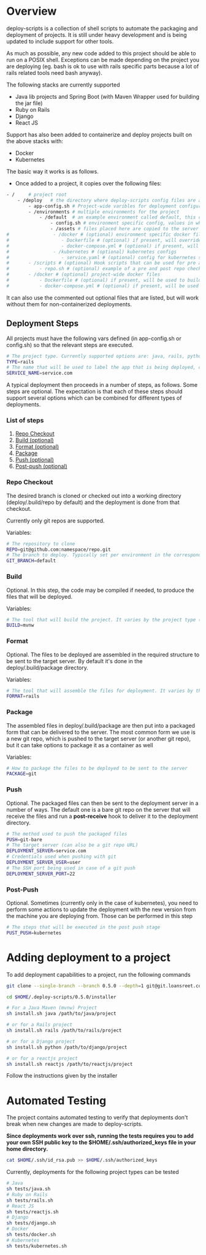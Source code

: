 # Overview

deploy-scripts is a collection of shell scripts to automate the packaging and deployment of projects.
It is still under heavy development and is being updated to include support for other tools.

As much as possible, any new code added to this project should be able to run on a POSIX shell. Exceptions can be made depending on the project you are deploying (eg. bash is ok to use with rails specific parts because a lot of rails related tools need bash anyway).

The following stacks are currently supported

- Java lib projects and Spring Boot (with Maven Wrapper used for building the jar file)
- Ruby on Rails
- Django
- React JS

Support has also been added to containerize and deploy projects built on the above stacks with:

- Docker
- Kubernetes

The basic way it works is as follows.

- Once added to a project, it copies over the following files:

```bash
- / 	# project root
	- /deploy	# the directory where deploy-scripts config files are added (/config/deploy-scripts in rails)
		- app-config.sh	# Project-wide varibles for deployment configuration
		- /environments # multiple environments for the project
			- /default  # an example environment called default, this can be replaced with your own project environments
				- config.sh # environment specific config, values in which can override the ones in app-config.sh
				- /assets # files placed here are copied to the server side deployment, dir structure is maintained
#				 - /docker # (optional) environment specific docker files, can override project-wide files
#					- Dockerfile # (optional) if present, will override the one in deploy/docker
#					- docker-compose.yml # (optional) if present, will override the one in deploy/docker
#				 - /kubernetes # (optional) kubernetes configs
#					- service.yaml # (optional) config for kubernetes service and deployment for the project
#		- /scripts # (optional) Hook scripts that can be used for pre and post build hooks of each deployment step
#			- repo.sh # (optional) example of a pre and post repo checkout hook file
#		- /docker # (optional) project-wide docker files
#			- Dockerfile # (optional) if present, will be used to build the docker image
#			- docker-compose.yml # (optional) if present, will be used to build/start the container
```

It can also use the commented out optional files that are listed, but will work without them for non-containerized deployments.

## Deployment Steps

All projects must have the following vars defined (in app-config.sh or config.sh) so that the relevant steps are executed.

```bash
# The project type. Currently supported options are: java, rails, python, and reactjs
TYPE=rails
# The name that will be used to label the app that is being deployed, commonly the hostname where the service is made available is used
SERVICE_NAME=service.com
```
A typical deployment then proceeds in a number of steps, as follows. Some steps are optional. The expectation is that each of these steps should support several options which can be combined for different types of deployments.

### List of steps
1. [Repo Checkout](#repo-checkout)
2. [Build (optional)](#build)
3. [Format (optional)](#format)
4. [Package](#package)
5. [Push (optional)](#push)
6. [Post-push (optional)](#post-push)

### Repo Checkout

The desired branch is cloned or checked out into a working directory (deploy/.build/repo by default) and the deployment is done from that checkout.

Currently only git repos are supported.

Variables:

```bash
# The repository to clone
REPO=git@github.com:namespace/repo.git
# The branch to deploy. Typically set per environment in the corresponding config.sh
GIT_BRANCH=default
```

### Build

Optional. In this step, the code may be compiled if needed, to produce the files that will be deployed.

Variables:

```bash
# The tool that will build the project. It varies by the project type (set by the TYPE variable)
BUILD=mvnw
```

### Format

Optional. The files to be deployed are assembled in the required structure to be sent to the target server. By default it's done in the deploy/.build/package directory.

Variables:

```bash
# The tool that will assemble the files for deployment. It varies by the project type (set by the TYPE variable)
FORMAT=rails
```

### Package

The assembled files in deploy/.build/package are then put into a packaged form that can be delivered to the server. The most common form we use is a new git repo, which is pushed to the target server (or another git repo), but it can take options to package it as a container as well

Variables:

```bash
# How to package the files to be deployed to be sent to the server
PACKAGE=git
```

### Push

Optional. The packaged files can then be sent to the deployment server in a number of ways. The default one is a bare git repo on the server that will receive the files and run a **post-receive** hook to deliver it to the deployment directory.

```bash
# The method used to push the packaged files
PUSH=git-bare
# The target server (can also be a git repo URL)
DEPLOYMENT_SERVER=service.com
# Credentials used when pushing with git
DEPLOYMENT_SERVER_USER=user
# The SSH port being used in case of a git push
DEPLOYMENT_SERVER_PORT=22
```

### Post-Push

Optional. Sometimes (currently only in the case of kubernetes), you need to perform some actions to update the deployment with the new version from the machine you are deploying from. Those can be performed in this step

```bash
# The steps that will be executed in the post push stage
PUST_PUSH=kubernetes
```

# Adding deployment to a project

To add deployment capabilities to a project, run the following commands

```bash
git clone --single-branch --branch 0.5.0 --depth=1 git@git.loansreet.com.my:loanstreet/deploy-scripts.git $HOME/.deploy-scripts

cd $HOME/.deploy-scripts/0.5.0/installer

# For a Java Maven (mvnw) Project
sh install.sh java /path/to/java/project

# or for a Rails project
sh install.sh rails /path/to/rails/project

# or for a Django project
sh install.sh python /path/to/django/project

# or for a reactjs project
sh install.sh reactjs /path/to/reactjs/project
```

Follow the instructions given by the installer

# Automated Testing
The project contains automated testing to verify that deployments don't break when new changes are made to deploy-scripts.

**Since deployments work over ssh, running the tests requires you to add your own SSH public key to the $HOME/.ssh/authorized_keys file in your home directory.**

```bash
cat $HOME/.ssh/id_rsa.pub >> $HOME/.ssh/authorized_keys
```

Currently, deployments for the following project types can be tested

```bash
# Java
sh tests/java.sh
# Ruby on Rails
sh tests/rails.sh
# React JS
sh tests/reactjs.sh
# Django
sh tests/django.sh
# Docker
sh tests/docker.sh
# Kubernetes
sh tests/kubernetes.sh
```
